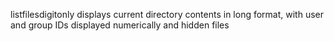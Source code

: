 listfilesdigitonly displays current directory contents in long format, with user and group IDs displayed numerically and hidden files
